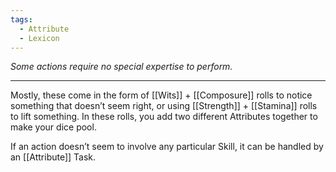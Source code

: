 ```yaml
---
tags:
  - Attribute
  - Lexicon
---
```


_Some actions require no special expertise to perform._

---

Mostly, these come in the form of [[Wits]] + [[Composure]] rolls to notice something that doesn’t seem right, or using [[Strength]] + [[Stamina]] rolls to lift something. In these rolls, you add two different Attributes together to make your dice pool.

If an action doesn’t seem to involve any particular Skill, it can be handled by an [[Attribute]] Task.